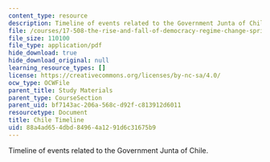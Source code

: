```yaml
---
content_type: resource
description: Timeline of events related to the Government Junta of Chile.
file: /courses/17-508-the-rise-and-fall-of-democracy-regime-change-spring-2002/88a4ad654dbd84964a1291d6c31675b9_chile_timeline.pdf
file_size: 110100
file_type: application/pdf
hide_download: true
hide_download_original: null
learning_resource_types: []
license: https://creativecommons.org/licenses/by-nc-sa/4.0/
ocw_type: OCWFile
parent_title: Study Materials
parent_type: CourseSection
parent_uid: bf7143ac-206a-568c-d92f-c813912d6011
resourcetype: Document
title: Chile Timeline
uid: 88a4ad65-4dbd-8496-4a12-91d6c31675b9
---
```

Timeline of events related to the Government Junta of Chile.